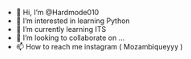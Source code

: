 - 👋 Hi, I’m @Hardmode010
- 👀 I’m interested in learning Python
- 🌱 I’m currently learning ITS
- 💞️ I’m looking to collaborate on ...
- 📫 How to reach me instagram ( Mozambiqueyyy )

<!---
Hardmode010/Hardmode010 is a ✨ special ✨ repository because its `README.md` (this file) appears on your GitHub profile.
You can click the Preview link to take a look at your changes.
--->
